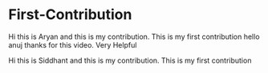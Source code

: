 # First-Contribution
Hi this is Aryan and this is my contribution.
This is my first contribution
hello anuj thanks for this video. Very Helpful

Hi this is Siddhant and this is my contribution.
This is my first contribution
